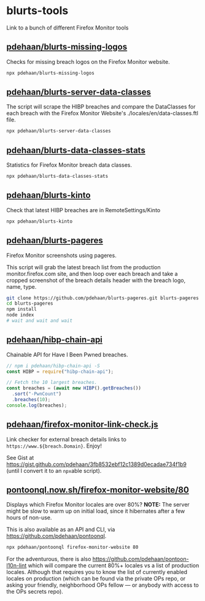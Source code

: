# blurts-tools

Link to a bunch of different Firefox Monitor tools

## [pdehaan/blurts-missing-logos](https://github.com/pdehaan/blurts-missing-logos)

Checks for missing breach logos on the Firefox Monitor website.

```sh
npx pdehaan/blurts-missing-logos
```

## [pdehaan/blurts-server-data-classes](https://github.com/pdehaan/blurts-server-data-classes)

The script will scrape the HIBP breaches and compare the DataClasses for each breach with the Firefox Monitor Website's ./locales/en/data-classes.ftl file.

```sh
npx pdehaan/blurts-server-data-classes
```

## [pdehaan/blurts-data-classes-stats](https://github.com/pdehaan/blurts-data-classes-stats)

Statistics for Firefox Monitor breach data classes.

```sh
npx pdehaan/blurts-data-classes-stats
```

## [pdehaan/blurts-kinto](https://github.com/pdehaan/blurts-kinto)

Check that latest HIBP breaches are in RemoteSettings/Kinto

```sh
npx pdehaan/blurts-kinto
```

## [pdehaan/blurts-pageres](https://github.com/pdehaan/blurts-pageres)

Firefox Monitor screenshots using pageres.

This script will grab the latest breach list from the production monitor.firefox.com site, and then loop over each breach and take a cropped screenshot of the breach details header with the breach logo, name, type.

```sh
git clone https://github.com/pdehaan/blurts-pageres.git blurts-pageres
cd blurts-pageres
npm install
node index
# wait and wait and wait
```

## [pdehaan/hibp-chain-api](https://github.com/pdehaan/hibp-chain-api)

Chainable API for Have I Been Pwned breaches.

```js
// npm i pdehaan/hibp-chain-api -S
const HIBP = require("hibp-chain-api");

// Fetch the 10 largest breaches.
const breaches = (await new HIBP().getBreaches())
  .sort("-PwnCount")
  .breaches(10);
console.log(breaches);
```

## [pdehaan/firefox-monitor-link-check.js](https://gist.github.com/pdehaan/3fb8532ebf12c1389d0ecadae734f1b9)

Link checker for external breach details links to `https://www.${breach.Domain}`. Enjoy!

See Gist at https://gist.github.com/pdehaan/3fb8532ebf12c1389d0ecadae734f1b9 (until I convert it to an `npx`able script).

## [pontoonql.now.sh/firefox-monitor-website/80](https://pontoonql.now.sh/firefox-monitor-website/80)

Displays which Firefox Monitor locales are over 80%?
**NOTE:** The server might be slow to warm up on initial load, since it hibernates after a few hours of non-use.

This is also available as an API and CLI, via https://github.com/pdehaan/pontoonql.

```sh
npx pdehaan/pontoonql firefox-monitor-website 80
```

For the adventurous, there is also https://github.com/pdehaan/pontoon-l10n-lint which will compare the current 80%+ locales vs a list of production locales. Although that requires you to know the list of currently enabled locales on production (which can be found via the private OPs repo, or asking your friendly, neighborhood OPs fellow &mdash; or anybody with access to the OPs secrets repo).
